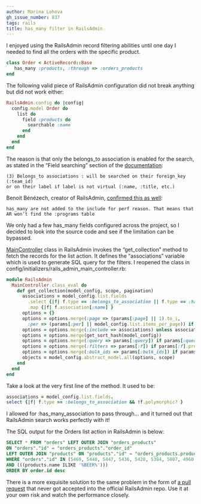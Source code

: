 ```yaml
---
author: Marina Lohova
gh_issue_number: 837
tags: rails
title: has_many filter in RailsAdmin
---
```




I enjoyed using the RailsAdmin record filtering abilities until one day I needed to find all the orders with the specific product. 

```ruby
class Order < ActiveRecord::Base
   has_many :products, :through => :orders_products
end
```

The following valid piece of RailsAdmin configuration did not break anything but did not work either:

```ruby
RailsAdmin.config do |config|
  config.model Order do
    list do
      field :products do
        searchable :name 
      end
    end
  end
end
```

The reason is that only the belongs_to association is enabled for the search, as stated in the “Field searching” section of the [ documentation](https://github.com/sferik/rails_admin/wiki/List):

```
(3) Belongs_to associations : will be searched on their foreign_key (:team_id) 
or on their label if label is not virtual (:name, :title, etc.)
```
Benoit Bénézech, creator of RailsAdmin, [confirmed this as well](https://groups.google.com/forum/#!topic/rails_admin/POCY-c_knDk):

```
has_many are not added to the include for perf reason. That means that AR won’t find the :programs table
```

We only had a few has_many fields configured across the project, so I decided to look into the source code and see if the limitation can be bypassed.

[MainController](https://github.com/sferik/rails_admin/blob/master/app/controllers/rails_admin/main_controller.rb) class in RailsAdmin invokes the “get_collection” method to fetch the records for the list action. It defines the “associations” variable which is used to generate SQL query for the filters. I reopened the class in config/initializers/rails_admin_main_controller.rb:

```ruby
module RailsAdmin
  MainController.class_eval do
    def get_collection(model_config, scope, pagination)
      associations = model_config.list.fields
        .select {|f| f.type == :belongs_to_association || f.type == :has_many_association && !f.polymorphic?}
        .map {|f| f.association[:name] } 
      options = {}
      options = options.merge(:page => (params[:page] || 1).to_i,
        :per => (params[:per] || model_config.list.items_per_page)) if pagination
      options = options.merge(:include => associations) unless associations.blank?
      options = options.merge(get_sort_hash(model_config))
      options = options.merge(:query => params[:query]) if params[:query].present?
      options = options.merge(:filters => params[:f]) if params[:f].present?
      options = options.merge(:bulk_ids => params[:bulk_ids]) if params[:bulk_ids]
      objects = model_config.abstract_model.all(options, scope)
    end
  end
end
```
Take a look at the very first line of the method. It used to be:

```ruby
associations = model_config.list.fields.
select {|f| f.type == :belongs_to_association && !f.polymorphic? }
```
I allowed for :has_many_association to pass through... and it turned out that RailsAdmin search works perfectly with it!

The SQL output for the Orders list action in RailsAdmin is below:

```sql
SELECT * FROM "orders" LEFT OUTER JOIN "orders_products" 
ON "orders"."id" = "orders_products"."order_id" 
LEFT OUTER JOIN "products" ON "products"."id" = "orders_products.product_id"
WHERE "orders"."id" IN (5469, 5448, 5447, 5436, 5428, 5384, 5007, 4960...)
AND (((products.name ILIKE '%BEER%')))
ORDER BY order.id desc
```

There is a more exquisite solution to the same problem in the form of [a pull request](https://github.com/sferik/rails_admin/issues/1434) that never got accepted into the official RailsAdmin repo. Use it at your own risk and watch the performance closely.


